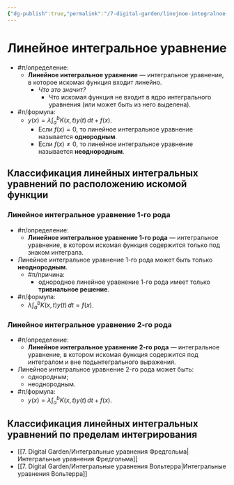```yaml
---
{"dg-publish":true,"permalink":"/7-digital-garden/linejnoe-integralnoe-uravnenie/","dgHomeLink":true,"dgPassFrontmatter":false}
---
```



# Линейное интегральное уравнение

- #π/определение:
	- **Линейное интегральное уравнение** — интегральное уравнение, в которое искомая функция входит линейно.
		- *Что это значит?*
			- Что искомая функция не входит в ядро интегрального уравнения (или может быть из него выделена).
- #π/формула:
	- $\displaystyle y(x)=\lambda \int_{a}^b K(x,t)y(t) \, dt + f(x)$.
		- Если $f(x)=0$, то линейное интегральное уравнение называется **однородным**.
		- Если $f(x)\neq 0$, то линейное интегральное уравнение называется **неоднородным**.

## Классификация линейных интегральных уравнений по расположению искомой функции

### Линейное интегральное уравнение 1-го рода

- #π/определение:
	- **Линейное интегральное уравнение 1-го рода** — интегральное уравнение, в котором искомая функция содержится только под знаком интеграла.
- Линейное интегральное уравнение 1-го рода может быть только **неоднородным**.
	- #π/причина:
		- однородное линейное уравнение 1-го рода имеет только **тривиальное решение**.
- #π/формула:
	- $\displaystyle \lambda \int_{a}^{b} K(x,t)y(t) \, dt = f(x)$.

### Линейное интегральное уравнение 2-го рода

- #π/определение:
	- **Линейное интегральное уравнение 2-го рода** — интегральное уравнение, в котором искомая функция содержится под интегралом и вне подынтегрального выражения.
- Линейное интегральное уравнение 2-го рода может быть:
	- однородным;
	- неоднородным.
- #π/формула:
	- $\displaystyle y(x)=\lambda \int_{a}^b K(x,t)y(t) \, dt + f(x)$.

## Классификация линейных интегральных уравнений по пределам интегрирования

- [[7. Digital Garden/Интегральные уравнения Фредгольма|Интегральные уравнения Фредгольма]]
- [[7. Digital Garden/Интегральные уравнения Вольтерра|Интегральные уравнения Вольтерра]]
